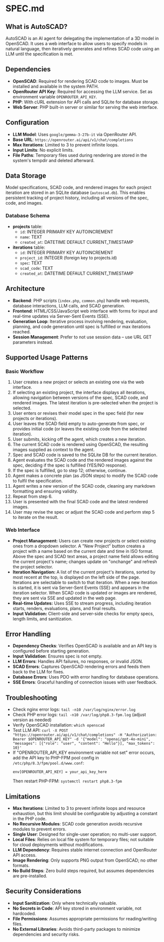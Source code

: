 # SPEC.md

## What is AutoSCAD?
AutoSCAD is an AI agent for delegating the implementation of a 3D model in OpenSCAD. It uses a web interface to allow users to specify models in natural language, then iteratively generates and refines SCAD code using an LLM until the specification is met.

## Dependencies
- **OpenSCAD**: Required for rendering SCAD code to images. Must be installed and available in the system PATH.
- **OpenRouter API Key**: Required for accessing the LLM service. Set as environment variable `OPENROUTER_API_KEY`.
- **PHP**: With cURL extension for API calls and SQLite for database storage.
- **Web Server**: PHP built-in server or similar for serving the web interface.

## Configuration
- **LLM Model**: Uses `google/gemma-3-27b-it` via OpenRouter API.
- **Base URL**: `https://openrouter.ai/api/v1/chat/completions`
- **Max Iterations**: Limited to 3 to prevent infinite loops.
- **Input Limits**: No explicit limits.
- **File Paths**: Temporary files used during rendering are stored in the system's tempdir and deleted afterward.

## Data Storage
Model specifications, SCAD code, and rendered images for each project iteration are stored in an SQLite database (`autoscad.db`). This enables persistent tracking of project history, including all versions of the spec, code, and images.

### Database Schema
- **projects** table:
  - `id`: INTEGER PRIMARY KEY AUTOINCREMENT
  - `name`: TEXT
  - `created_at`: DATETIME DEFAULT CURRENT_TIMESTAMP
- **iterations** table:
  - `id`: INTEGER PRIMARY KEY AUTOINCREMENT
  - `project_id`: INTEGER (foreign key to projects.id)
  - `spec`: TEXT
  - `scad_code`: TEXT
  - `created_at`: DATETIME DEFAULT CURRENT_TIMESTAMP

## Architecture
- **Backend**: PHP scripts (`index.php`, `common.php`) handle web requests, database interactions, LLM calls, and SCAD generation.
- **Frontend**: HTML/CSS/JavaScript web interface with forms for input and real-time updates via Server-Sent Events (SSE).
- **Generation Loop**: Iterative process involving rendering, evaluation, planning, and code generation until spec is fulfilled or max iterations reached.
- **Session Management**: Prefer to not use session data – use URL GET parameters instead.

## Supported Usage Patterns

### Basic Workflow
1. User creates a new project or selects an existing one via the web interface.
2. If selecting an existing project, the interface displays all iterations, allowing navigation between versions of the spec, SCAD code, and rendered images. The latest iteration is pre-selected when the project is selected.
3. User enters or revises their model spec in the spec field (for new projects or iterations).
4. User leaves the SCAD field empty to auto-generate from spec, or provides initial code (or leaves the existing code from the selected iteration).
5. User submits, kicking off the agent, which creates a new iteration.
6. The current SCAD code is rendered using OpenSCAD, the resulting images supplied as context to the agent.
7. Spec and SCAD code is saved to the SQLite DB for the current iteration.
8. Agent evaluates the SCAD code and the rendered images against the spec, deciding if the spec is fulfilled (YES/NO response).
9. If the spec is fulfilled, go to step 12; otherwise, continue.
10. Agent makes a concrete plan (as JSON steps) to modify the SCAD code to fulfil the specification.
11. Agent writes a new version of the SCAD code, cleaning any markdown formatting and ensuring validity.
12. Repeat from step 6.
13. User is presented with the final SCAD code and the latest rendered images.
14. User may revise the spec or adjust the SCAD code and perform step 5 to iterate on the result.

### Web Interface
- **Project Management:** Users can create new projects or select existing ones from a dropdown selector. A "New Project" button creates a project with a name based on the current date and time in ISO format. Above the spec and SCAD text areas, a project name field allows editing the current project's name; changes update on "onchange" and refresh the project selector.
- **Iteration Navigation:** A list of the current project's iterations, sorted by most recent at the top, is displayed on the left side of the page. Iterations are selectable to switch to that iteration. When a new iteration is started, it is sent via Server-Sent Events (SSE) and appears in the iteration selector. When SCAD code is updated or images are rendered, they are sent via SSE and updated in the web page.
- **Real-time Updates:** Uses SSE to stream progress, including iteration starts, renders, evaluations, plans, and final results.
- **Input Validation:** Client-side and server-side checks for empty specs, length limits, and sanitization.

## Error Handling
- **Dependency Checks**: Verifies OpenSCAD is available and an API key is configured before starting generation.
- **Input Validation**: Ensures spec is not empty.
- **LLM Errors**: Handles API failures, no responses, or invalid JSON.
- **SCAD Errors**: Captures OpenSCAD rendering errors and feeds them back to the LLM for fixes.
- **Database Errors**: Uses PDO with error handling for database operations.
- **SSE Errors**: Graceful handling of connection issues with user feedback.

## Troubleshooting
- Check nginx error logs: `tail -n10 /var/log/nginx/error.log`
- Check PHP error logs: `tail -n10 /var/log/php8.3-fpm.log` (adjust version as needed)
- Verify OpenSCAD installation: `which openscad`
- Test LLM API: `curl -X POST "https://openrouter.ai/api/v1/chat/completions" -H "Authorization: Bearer $OPENROUTER_API_KEY" -d '{"model": "openai/gpt-4o-mini", "messages": [{"role": "user", "content": "Hello"}], "max_tokens": 10}'`
- If "OPENROUTER_API_KEY environment variable not set" error occurs, add the API key to PHP-FPM pool config in `/etc/php/8.3/fpm/pool.d/www.conf`:
  ```
  env[OPENROUTER_API_KEY] = your_api_key_here
  ```
  Then restart PHP-FPM: `systemctl restart php8.3-fpm`

## Limitations
- **Max Iterations**: Limited to 3 to prevent infinite loops and resource exhaustion, but this limit should be configurable by adjusting a constant in the PHP code.
- **No Recursive Modules**: SCAD code generation avoids recursive modules to prevent errors.
- **Single User**: Designed for single-user operation; no multi-user support.
- **Local Files**: Relies on local file system for temporary files; not suitable for cloud deployments without modifications.
- **LLM Dependency**: Requires stable internet connection and OpenRouter API access.
- **Image Rendering**: Only supports PNG output from OpenSCAD; no other formats.
- **No Build Steps**: Zero build steps required, but assumes dependencies are pre-installed.

## Security Considerations
- **Input Sanitization**: Only where technically valuable.
- **No Secrets in Code**: API key stored in environment variable, not hardcoded.
- **File Permissions**: Assumes appropriate permissions for reading/writing files.
- **No External Libraries**: Avoids third-party packages to minimize dependencies and security risks.
